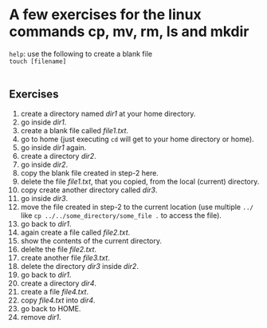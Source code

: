 # A few exercises for the linux commands cp, mv, rm, ls and mkdir

```help```: use the following to create a blank file<br>
```touch [filename]```<br><br>

## Exercises
1. create a directory named *dir1* at your home directory.<br>
2. go inside *dir1*.<br>
3. create a blank file called *file1.txt*.<br>
4. go to home (just executing ```cd``` will get to your home directory or home).<br>
5. go inside *dir1* again.<br>
6. create a directory *dir2*.<br>
7. go inside *dir2*.<br>
8. copy the blank file created in step-2 here.<br>
9. delete the file *file1.txt*, that you copied, from the local (current) directory.<br>
10. copy create another directory called *dir3*.<br>
11. go inside *dir3*.<br>
12. move the file created in step-2 to the current location (use multiple ```../``` like ```cp ../../some_directory/some_file .``` to access the file).<br>
13. go back to *dir1*.<br>
14. again create a file called *file2.txt*.<br>
15. show the contents of the current directory.<br>
16. delelte the file *file2.txt*.<br>
17. create another file *file3.txt*.<br>
18. delete the directory *dir3* inside *dir2*.<br>
19. go back to *dir1*.<br>
20. create a directory *dir4*.<br>
21. create a file *file4.txt*.<br>
22. copy *file4.txt* into *dir4*.<br>
23. go back to HOME.<br>
24. remove *dir1*.<br>
